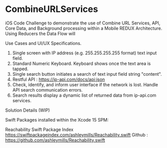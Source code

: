 # CombineURLServices

iOS Code Challenge to demonstrate the use of Combine URL Services, API, Core Data, and Background processing within a Mobile REDUX Architecture.  Using Reducers the Data Flow will 

Use Cases and UI/UX Specifications. 

1. Single screen with IP address (e.g. 255.255.255.255 format) text input field. 
2. Standard Numeric Keyboard. Keyboard shows once the text area is tapped. 
3. Single search button initiates a search of text input field string "content".
4. Restful API : https://ip-api.com/docs/api:json 
5. Check, identify, and inform user interface if the network is lost. Handle API search communication errors.  
6. Search results display a dynamic list of returned data from ip-api.com services. 


Solution Details (WIP)

Swift Packages installed within the Xcode 15 SPM:

Reachability 
Swift Package Index https://swiftpackageindex.com/ashleymills/Reachability.swift
Github : https://github.com/ashleymills/Reachability.swift
